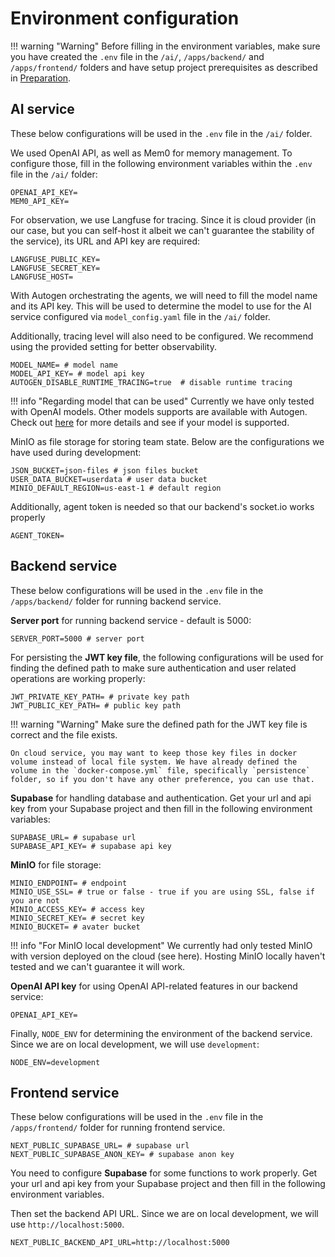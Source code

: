 # Environment configuration
!!! warning "Warning"
    Before filling in the environment variables, make sure you have created the `.env` file in the `/ai/`, `/apps/backend/` and `/apps/frontend/` folders and have setup project prerequisites as described in [Preparation](preparation.md).

## AI service
These below configurations will be used in the `.env` file in the `/ai/` folder.

We used OpenAI API, as well as Mem0 for memory management. To configure those, fill in the following environment variables within the `.env` file in the `/ai/` folder:

```env
OPENAI_API_KEY=
MEM0_API_KEY=
```

For observation, we use Langfuse for tracing. Since it is cloud provider (in our case, but you can self-host it albeit we can't guarantee the stability of the service), its URL and API key are required:
```env
LANGFUSE_PUBLIC_KEY=
LANGFUSE_SECRET_KEY=
LANGFUSE_HOST=
```

With Autogen orchestrating the agents, we will need to fill the model name and its API key. This will be used to determine the model to use for the AI service configured via `model_config.yaml` file in the `/ai/` folder.

Additionally, tracing level will also need to be configured. We recommend using the provided setting for better observability.

```env
MODEL_NAME= # model name
MODEL_API_KEY= # model api key
AUTOGEN_DISABLE_RUNTIME_TRACING=true  # disable runtime tracing
```

!!! info "Regarding model that can be used"
    Currently we have only tested with OpenAI models. Other models supports are available with Autogen. Check out [here](https://microsoft.github.io/autogen/stable//user-guide/agentchat-user-guide/tutorial/models.html) for more details and see if your model is supported.

MinIO as file storage for storing team state. Below are the configurations we have used during development:
```env
JSON_BUCKET=json-files # json files bucket
USER_DATA_BUCKET=userdata # user data bucket
MINIO_DEFAULT_REGION=us-east-1 # default region
```

<!-- Qdrant: WIP -->

Additionally, agent token is needed so that our backend's socket.io works properly
```env
AGENT_TOKEN=
```

## Backend service

These below configurations will be used in the `.env` file in the `/apps/backend/` folder for running backend service.

**Server port** for running backend service - default is 5000:
```env
SERVER_PORT=5000 # server port
```

For persisting the **JWT key file**, the following configurations will be used for finding the defined path to make sure authentication and user related operations are working properly:
```env
JWT_PRIVATE_KEY_PATH= # private key path
JWT_PUBLIC_KEY_PATH= # public key path
```

!!! warning "Warning"
    Make sure the defined path for the JWT key file is correct and the file exists.
    
    On cloud service, you may want to keep those key files in docker volume instead of local file system. We have already defined the volume in the `docker-compose.yml` file, specifically `persistence` folder, so if you don't have any other preference, you can use that.

**Supabase** for handling database and authentication. Get your url and api key from your Supabase project and then fill in the following environment variables:
```env
SUPABASE_URL= # supabase url
SUPABASE_API_KEY= # supabase api key
```

**MinIO** for file storage:
```env
MINIO_ENDPOINT= # endpoint
MINIO_USE_SSL= # true or false - true if you are using SSL, false if you are not
MINIO_ACCESS_KEY= # access key
MINIO_SECRET_KEY= # secret key
MINIO_BUCKET= # avater bucket
```
!!! info "For MinIO local development"
    We currently had only tested MinIO with version deployed on the cloud (see here). Hosting MinIO locally haven't tested and we can't guarantee it will work.

**OpenAI API key** for using OpenAI API-related features in our backend service:

```env
OPENAI_API_KEY=
```

Finally, `NODE_ENV` for determining the environment of the backend service. Since we are on local development, we will use `development`:
```env
NODE_ENV=development
```

## Frontend service
These below configurations will be used in the `.env` file in the `/apps/frontend/` folder for running frontend service.
```env
NEXT_PUBLIC_SUPABASE_URL= # supabase url
NEXT_PUBLIC_SUPABASE_ANON_KEY= # supabase anon key
```

You need to configure **Supabase** for some functions to work properly. Get your url and api key from your Supabase project and then fill in the following environment variables.

Then set the backend API URL. Since we are on local development, we will use `http://localhost:5000`.
```env
NEXT_PUBLIC_BACKEND_API_URL=http://localhost:5000
```
